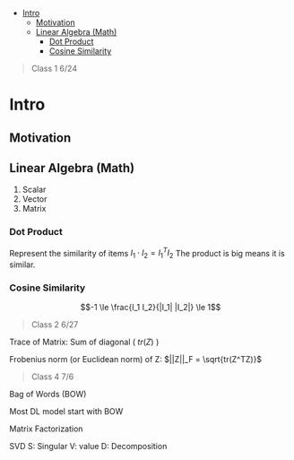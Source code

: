 - [Intro](#intro)
  - [Motivation](#motivation)
  - [Linear Algebra (Math)](#linear-algebra-math)
    - [Dot Product](#dot-product)
    - [Cosine Similarity](#cosine-similarity)


> Class 1 6/24
# Intro
## Motivation

## Linear Algebra (Math)
1. Scalar
2. Vector
3. Matrix 
 

### Dot Product
Represent the similarity of items
$I_1 \cdot I_2 = I_1^T I_2$
The product is big means it is similar.

### Cosine Similarity

$$-1 \le \frac{I_1 I_2}{|I_1| |I_2|} \le 1$$
> Class 2 6/27

Trace of Matrix:  Sum of diagonal ( $tr(Z)$ )

Frobenius norm (or Euclidean norm) of Z:
$||Z||_F = \sqrt{tr(Z^TZ)}$

> Class 4 7/6

Bag of Words (BOW)

Most DL model start with BOW

Matrix Factorization

SVD
S: Singular V: value D: Decomposition